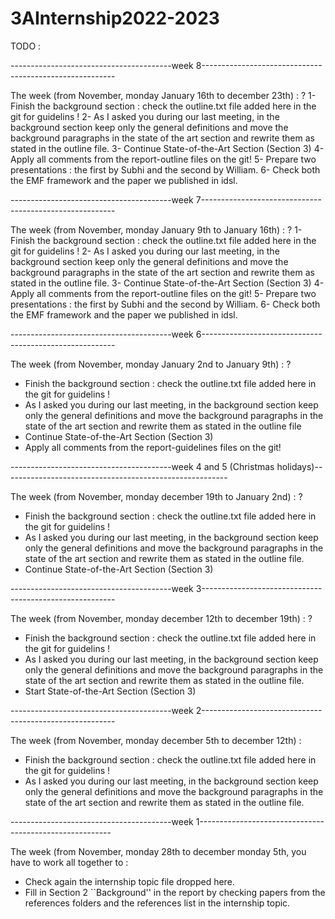 # 3AInternship2022-2023

TODO : 


----------------------------------------week 8-------------------------------------------------------- 

The week (from November, monday January 16th to december 23th) : ? 
1- Finish the background section : check the outline.txt file added here in the git for guidelins !
2- As I asked you during our last meeting, in the background section keep only the general definitions and move the background paragraphs in the state of the art section and rewrite them as stated in the outline file.
3- Continue State-of-the-Art Section (Section 3)
4- Apply all comments from the report-outline files on the git!
5- Prepare two presentations : the first by Subhi and the second by William.
6- Check both the EMF framework and the paper we published in idsl. 

----------------------------------------week 7-------------------------------------------------------- 

The week (from November, monday January 9th to January 16th) : ? 
1- Finish the background section : check the outline.txt file added here in the git for guidelins !
2- As I asked you during our last meeting, in the background section keep only the general definitions and move the background paragraphs in the state of the art section and rewrite them as stated in the outline file.
3- Continue State-of-the-Art Section (Section 3)
4- Apply all comments from the report-outline files on the git!
5- Prepare two presentations : the first by Subhi and the second by William.
6- Check both the EMF framework and the paper we published in idsl. 

----------------------------------------week 6-------------------------------------------------------- 

The week (from November, monday January 2nd to January 9th) : ? 
- Finish the background section : check the outline.txt file added here in the git for guidelins !
- As I asked you during our last meeting, in the background section keep only the general definitions and move the background paragraphs in the state of the art section and rewrite them as stated in the outline file
- Continue State-of-the-Art Section (Section 3)
- Apply all comments from the report-guidelines files on the git!

----------------------------------------week 4 and 5 (Christmas holidays)-------------------------------------------------------- 

The week (from November, monday december 19th to January 2nd) : ?
- Finish the background section : check the outline.txt file added here in the git for guidelins !
- As I asked you during our last meeting, in the background section keep only the general definitions and move the background paragraphs in the state of the art section and rewrite them as stated in the outline file. 
- Continue State-of-the-Art Section (Section 3)

----------------------------------------week 3-------------------------------------------------------- 

The week (from November, monday december 12th to december 19th) : ? 
- Finish the background section : check the outline.txt file added here in the git for guidelins !
- As I asked you during our last meeting, in the background section keep only the general definitions and move the background paragraphs in the state of the art section and rewrite them as stated in the outline file. 
- Start State-of-the-Art Section (Section 3)


----------------------------------------week 2-------------------------------------------------------- 

The week (from November, monday december 5th to december 12th) : 
- Finish the background section : check the outline.txt file added here in the git for guidelins !
- As I asked you during our last meeting, in the background section keep only the general definitions and move the background paragraphs in the state of the art section and rewrite them as stated in the outline file. 

----------------------------------------week 1-------------------------------------------------------- 

The week (from November, monday 28th to december monday 5th, you have to work all together to : 
- Check again the internship topic file dropped here. 
- Fill in Section 2 ``Background'' in the report by checking papers from the references folders and the references list in the internship topic. 
